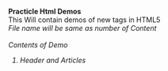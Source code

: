 **Practicle Html Demos** <br>
This Will contain demos of new tags in HTML5 <br>
<em>File name will be same as number of Content<em>
<br><br>
Contents of Demo
<ol>
<li>Header and Articles</li>
</ol>